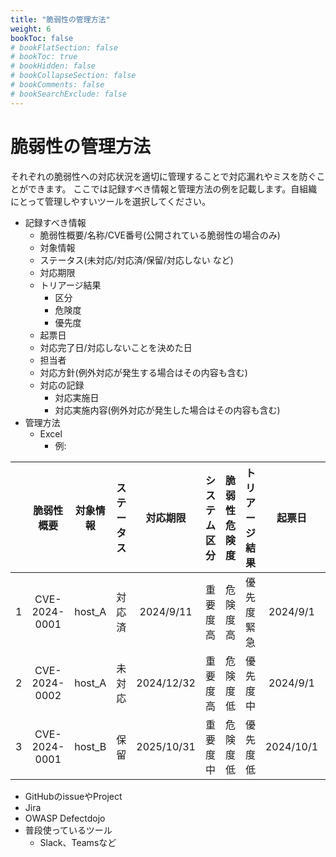 ```yaml
---
title: "脆弱性の管理方法"
weight: 6
bookToc: false
# bookFlatSection: false
# bookToc: true
# bookHidden: false
# bookCollapseSection: false
# bookComments: false
# bookSearchExclude: false
---
```

# 脆弱性の管理方法

それぞれの脆弱性への対応状況を適切に管理することで対応漏れやミスを防ぐことができます。
ここでは記録すべき情報と管理方法の例を記載します。自組織にとって管理しやすいツールを選択してください。

- 記録すべき情報
  - 脆弱性概要/名称/CVE番号(公開されている脆弱性の場合のみ)
  - 対象情報
  - ステータス(未対応/対応済/保留/対応しない など)
  - 対応期限
  - トリアージ結果
    - 区分
    - 危険度
    - 優先度
  - 起票日
  - 対応完了日/対応しないことを決めた日
  - 担当者
  - 対応方針(例外対応が発生する場合はその内容も含む)
  - 対応の記録
    - 対応実施日
    - 対応実施内容(例外対応が発生した場合はその内容も含む)
- 管理方法
  - Excel
    - 例:

|| 脆弱性概要 | 対象情報 | ステータス | 対応期限 | システム区分 | 脆弱性危険度 | トリアージ結果 | 起票日 | 対応完了日 | 担当者 | 対応方針 | 対応の記録 |
| :-: | :-: | :-: | :-: | :-: | :-: | :-: | :-:| :-:| :-: | :-: | :-: | :-: |
| 1 | CVE-2024-0001 | host_A | 対応済 | 2024/9/11 |重要度高|危険度高| 優先度緊急 | 2024/9/1 | 2023/9/5 | 山田 | ・・・ | ・・・ |  |
| 2 | CVE-2024-0002 | host_A | 未対応 | 2024/12/32 |重要度高|危険度低|優先度中 | 2024/9/1 |  | 一ノ瀬 | ・・・ | ・・・ |  |
| 3 | CVE-2024-0001 | host_B | 保留 | 2025/10/31 |重要度中|危険度低|優先度低 | 2024/10/1 |  | 田中 | ・・・ | ・・・ |
  - GitHubのissueやProject
  - Jira
  - OWASP Defectdojo
  - 普段使っているツール
    - Slack、Teamsなど


